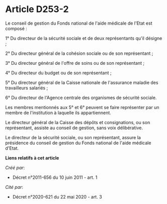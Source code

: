 # Article D253-2

Le conseil de gestion du Fonds national de l'aide médicale de l'Etat est composé : 

1° Du directeur de la sécurité sociale et de deux représentants qu'il désigne ; 

2° Du directeur général de la cohésion sociale ou de son représentant ; 

3° Du directeur général de l'offre de soins ou de son représentant ; 

4° Du directeur du budget ou de son représentant ; 

5° Du directeur général de la Caisse nationale de l'assurance maladie des travailleurs salariés ; 

6° Du directeur de l'Agence centrale des organismes de sécurité sociale. 

Les membres mentionnés aux 5° et 6° peuvent se faire représenter par un membre de l'institution à laquelle ils
appartiennent. 

Le directeur général de la Caisse des dépôts et consignations, ou son représentant, assiste au conseil de gestion, sans voix
délibérative. 

Le directeur de la sécurité sociale, ou son représentant, assure la présidence du conseil de gestion du Fonds national de
l'aide médicale d'Etat.

**Liens relatifs à cet article**

_Créé par_:

  - Décret n°2011-656 du 10 juin 2011 - art. 1

_Cité par_:

  - Décret n°2020-621 du 22 mai 2020 - art. 3
